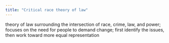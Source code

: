 ```yaml
---
title: "Critical race theory of law"
---
```

theory of law surrounding the intersection of race, crime, law, and power; focuses on the need for people to demand change; first identify the issues, then work toward more equal representation

